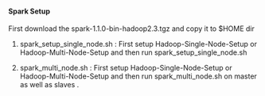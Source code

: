 
#### Spark Setup
First download the spark-1.1.0-bin-hadoop2.3.tgz and copy it to $HOME dir

1. spark_setup_single_node.sh : 
      First setup Hadoop-Single-Node-Setup or Hadoop-Multi-Node-Setup and then
      run spark_setup_single_node.sh

2. spark_multi_node.sh : 
      First setup Hadoop-Single-Node-Setup or Hadoop-Multi-Node-Setup and then
      run spark_multi_node.sh on master as well as slaves .
      
